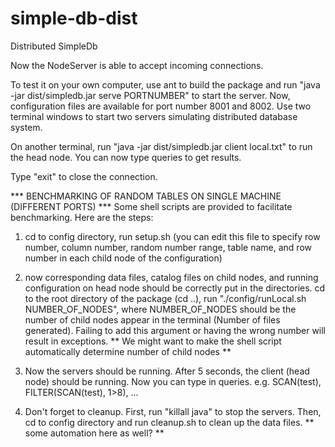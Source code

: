 # simple-db-dist
Distributed SimpleDb

Now the NodeServer is able to accept incoming connections.

To test it on your own computer, use ant to build the package and run "java -jar dist/simpledb.jar serve PORTNUMBER" to start the server. Now, configuration files are available for port number 8001 and 8002. Use two terminal windows to start two servers simulating distributed database system.

On another terminal, run "java -jar dist/simpledb.jar client local.txt" to run the head node. You can now type queries to get results.

Type "exit" to close the connection.

*** BENCHMARKING OF RANDOM TABLES ON SINGLE MACHINE (DIFFERENT PORTS) ***
Some shell scripts are provided to facilitate benchmarking. Here are the steps:

1) cd to config directory, run setup.sh (you can edit this file to specify row number, column number, random number range, table name, and row number in each child node of the configuration)

2) now corresponding data files, catalog files on child nodes, and running configuration on head node should be correctly put in the directories. cd to the root directory of the package (cd ..), run "./config/runLocal.sh NUMBER_OF_NODES", where NUMBER_OF_NODES should be the number of child nodes appear in the terminal (Number of files generated). Failing to add this argument or having the wrong number will result in exceptions. ** We might want to make the shell script automatically determine number of child nodes **

3) Now the servers should be running. After 5 seconds, the client (head node) should be running. Now you can type in queries. e.g. SCAN(test), FILTER(SCAN(test), 1>8), ...

4) Don't forget to cleanup. First, run "killall java" to stop the servers. Then, cd to config directory and run cleanup.sh to clean up the data files. ** some automation here as well? **
